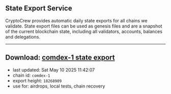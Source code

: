 ## State Export Service
CryptoCrew provides automatic daily state exports for all chains we validate. State export files can be used as genesis files and are a snapshot of the current blockchain state, including all validators, accounts, balances and delegations.

---
**Download: [comdex-1 state export](https://dl-eu2.ccvalidators.com/SERVICE/comdex/comdex-1_export_18268909.json)**
---

- last updated: Sat May 10 2025 11:42:07
- chain id: `comdex-1`
- export height: `18268909`
- use for: airdrops, local tests, chain recovery
